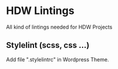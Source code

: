 # HDW Lintings

All kind of lintings needed for HDW Projects

## Stylelint (scss, css ...)

Add file ".stylelintrc" in Wordpress Theme.


